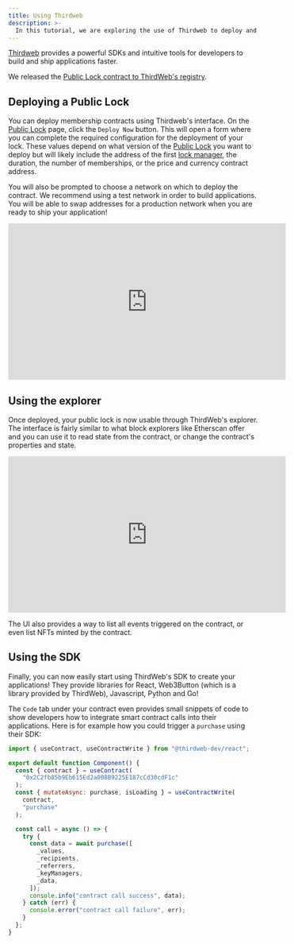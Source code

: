 ```yaml
---
title: Using Thirdweb
description: >-
  In this tutorial, we are exploring the use of Thirdweb to deploy and build applications with Unlock!
---
```


[Thirdweb](https://thirdweb.com/) provides a powerful SDKs and intuitive tools for developers to build and ship applications faster.

We released the [Public Lock contract to ThirdWeb's registry](https://thirdweb.com/unlock-protocol.eth).

## Deploying a Public Lock

You can deploy membership contracts using Thirdweb's interface. On the [Public Lock](https://thirdweb.com/unlock-protocol.eth/PublicLock) page, click the `Deploy Now` button. This will open a form where you can complete the required configuration for the deployment of your lock. These values depend on what version of the [Public Lock](../../core-protocol/public-lock/) you want to deploy but will likely include the address of the first [lock manager](../../core-protocol/public-lock/access-control.md), the duration, the number of memberships, or the price and currency contract address.

You will also be prompted to choose a network on which to deploy the contract. We recommend using a test network in order to build applications. You will be able to swap addresses for a production network when you are ready to ship your application!

<iframe width="560" height="315" src="https://www.youtube.com/embed/cNdEFMm2pvI" title="YouTube video player" frameBorder="0" allow="accelerometer; autoplay; clipboard-write; encrypted-media; gyroscope; picture-in-picture" allowfullscreen></iframe>

## Using the explorer

Once deployed, your public lock is now usable through ThirdWeb's explorer. The interface is fairly similar to what block explorers like Etherscan offer and you can use it to read state from the contract, or change the contract's properties and state.

<iframe width="560" height="315" src="https://www.youtube.com/embed/02spfu9Xsg0" title="YouTube video player" frameBorder="0" allow="accelerometer; autoplay; clipboard-write; encrypted-media; gyroscope; picture-in-picture" allowfullscreen></iframe>

The UI also provides a way to list all events triggered on the contract, or even list NFTs minted by the contract.

## Using the SDK

Finally, you can now easily start using ThirdWeb's SDK to create your applications! They provide libraries for React, Web3Button (which is a library provided by ThirdWeb), Javascript, Python and Go!

The `Code` tab under your contract even provides small snippets of code to show developers how to integrate smart contract calls into their applications. Here is for example how you could trigger a `purchase` using their SDK:

```javascript
import { useContract, useContractWrite } from "@thirdweb-dev/react";

export default function Component() {
  const { contract } = useContract(
    "0x2C2fb85b9Eb615Ed2a008B9225E187cCd30cdF1c"
  );
  const { mutateAsync: purchase, isLoading } = useContractWrite(
    contract,
    "purchase"
  );

  const call = async () => {
    try {
      const data = await purchase([
        _values,
        _recipients,
        _referrers,
        _keyManagers,
        _data,
      ]);
      console.info("contract call success", data);
    } catch (err) {
      console.error("contract call failure", err);
    }
  };
}
```

